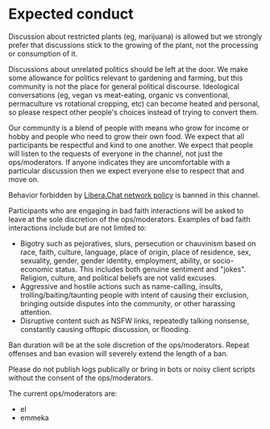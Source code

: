 # Expected conduct

Discussion about restricted plants (eg, marijuana) is allowed but we strongly prefer that discussions stick to the growing of the plant, not the processing or consumption of it.

Discussions about unrelated politics should be left at the door. We make some allowance for politics relevant to gardening and farming, but this community is not the place for general political discourse. Ideological conversations (eg, vegan vs meat-eating, organic vs conventional, permaculture vs rotational cropping, etc) can become heated and personal, so please respect other people's choices instead of trying to convert them.

Our community is a blend of people with means who grow for income or hobby and people who need to grow their own food. We expect that all participants be respectful and kind to one another. We expect that people will listen to the requests of everyone in the channel, not just the ops/moderators. If anyone indicates they are uncomfortable with a particular discussion then we expect everyone else to respect that and move on.

Behavior forbidden by [Libera.Chat network policy](https://libera.chat/policies) is banned in this channel.

Participants who are engaging in bad faith interactions will be asked to leave at the sole discretion of the ops/moderators. Examples of bad faith interactions include but are not limited to:

* Bigotry such as pejoratives, slurs, persecution or chauvinism based on race, faith, culture, language, place of origin, place of residence, sex, sexuality, gender, gender identity, employment, ability, or socio-economic status. This includes both genuine sentiment and "jokes". Religion, culture, and political beliefs are not valid excuses.
* Aggressive and hostile actions such as name-calling, insults, trolling/baiting/taunting people with intent of causing their exclusion, bringing outside disputes into the community, or other harassing attention.
* Disruptive content such as NSFW links, repeatedly talking nonsense, constantly causing offtopic discussion, or flooding.

Ban duration will be at the sole discretion of the ops/moderators. Repeat offenses and ban evasion will severely extend the length of a ban.

Please do not publish logs publically or bring in bots or noisy client scripts without the consent of the ops/moderators.

The current ops/moderators are:
* el
* emmeka

